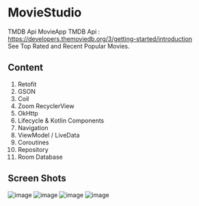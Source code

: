 # MovieStudio
TMDB Api MovieApp
TMDB Api : https://developers.themoviedb.org/3/getting-started/introduction <br />
See Top Rated and Recent Popular Movies.

## Content
1) Retofit
2) GSON
3) Coil
4) Zoom RecyclerView
5) OkHttp
6) Lifecycle & Kotlin Components
7) Navigation
8) ViewModel / LiveData
9) Coroutines
10) Repository
11) Room Database

## Screen Shots

![image](https://user-images.githubusercontent.com/55717182/162339968-1a4d2d98-1018-46d6-b375-71d32602e719.png)
![image](https://user-images.githubusercontent.com/55717182/162340012-976b5723-065b-4e2b-8214-d2d0b103c0ab.png)
![image](https://user-images.githubusercontent.com/55717182/162340029-b4d89d18-a2ab-4e56-b6f2-11635f4e4a7d.png)
![image](https://user-images.githubusercontent.com/55717182/162340068-2fba9af7-f157-4394-8bf7-975077582c89.png)
